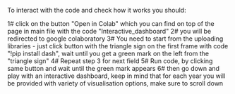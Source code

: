 To interact with the code and check how it works you should:

1# click on the button "Open in Colab" which you can find on top of the page in main file with the code "Interactive_dashboard"
2# you will be redirected to google colaboratory 
3# You need to start from the uploading libraries - just click button with the triangle sign on the first frame with code "!pip install dash", wait until you get a green mark on the left from the "triangle sign"
4# Repeat step 3 for next field
5# Run code, by clicking same button and wait until the green mark appears
6# then go down and play with an interactive dashboard, keep in mind that for each year you will be provided with variety of visualisation options, make sure to scroll down
